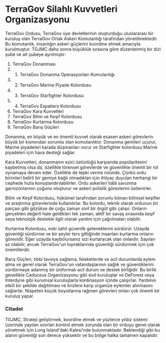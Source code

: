 # TerraGov Silahlı Kuvvetleri Organizasyonu 

TerraGov Ordusu, TerraGov üye devletlerinin oluşturduğu uluslararası bir kuruluş olan TerraGov Ortak Askeri Komutanlığı tarafından yönetilmektedir. Bu komutanlık, insanlığın askeri güçlerini koordine etmek amacıyla kurulmuştur. TGJMC daha sonra büyüklük sırasına göre düzenlenmiş bir dizi şube ve alt şubeye ayrılmıştır:

1. TerraGov Donanması
1. 1. TerraGov Donanma Operasyonları Komutanlığı
1. 2. TerraGov Marine Piyade Kolordusu
1. 3. TerraGov Starfighter Kolordusu
1. 4. TerraGov Espatiers Kolordusu
2. TerraGov Kara Kuvvetleri
3. TerraGov Bilim ve Keşif Kolordusu
4. TerraGov Kurtarma Kolordusu
5. TerraGov Barış Güçleri

Donanma, en büyük ve en önemli kuvvet olarak esasen askeri görevlerin büyük bir kısmından sorumlu olan komutanlıktır. Donanma gemileri uçurur, Marine piyadeleri karada düşmanları vurur ve Starfighter kolordusu Marine piyadeleri için hava desteği sağlar.

Kara Kuvvetleri, donanmanın ezici üstünlüğü karşısında popülaritesini kaybetmiş olsa da, özellikle törensel görevlerde ve güvenlikte önemli bir rol oynamaya devam eder. Özellikle de tepki verme rolünde. Çünkü ordu birimleri belirli bir gemiye bağlı olmadıkları için  ihtiyaç duyulan herhangi bir cephede hızla konuşlandırılabilirler. Ordu askerleri hâlâ savunma garnizonlarının çoğunu oluşturur ve askeri polislik görevlerini üstlenirler.

Bilim ve Keşif Kolordusu, hükümet tarafından zorunlu kılınan bilimsel keşifler ve araştırma görevlerinde kullanılırlar. Bu kolordu, teknik olarak ordunun bir parçası gibi gözükse de çoğu zaman sivil bir örgüt gibi çalışır. Onların gerçekten değerli hale geldikleri tek zaman, aktif bir savaş sırasında keşif veya teknolojik destekle ilgili olarak yardım için çağrılmaları olabilir.

Kurtarma Kolordusu, eski sahil güvenlik geleneklerini sürdürür. Uzayda güvenliği sürdürme ve bir şeyler ters gittiğinde insanları kurtarma onların görevidir. Eğer uzayda kaybolursanız sizi kurtaracak olan onlardır. Sayıları az olabilir, ancak TerraGov'un topraklarında güvenliği sürdürmek için çok önemlilerdir.

Barış Güçleri, tıbbi tavsiye sağlama, felaketlerde ve acil durumlarda eylem alma ve genel olarak TerraGov'un vatandaşlarının sağlık ve güvenliklerini sürdürmeye adanmış bir üniformalı acil durum ve destek birliğidir. Bu birlik genellikle Caduceus Organizasyonu gibi sivil kuruluşlar ve DeForest veya Interdyne gibi kurumsal kuruluşlarla kordinasyon içinde çalışırlar. Yardımın etkili bir şekilde dağıtılması ve krizlere karşı organize eylemler alınmasını sağlarlar. Nispeten küçük boyutlarına rağmen görevleri onları çok önemli bir kuruluş yapar.

### Citadel
TGJMC, Strateji geliştirmek, koordine etmek ve yüzlerce yıldız sistemi üzerinde yayılan sınırları kontrol etmek zorunda olan bir orduyu genel olarak yönetmek için Long Island'daki Kalesi'nde bulunmaktadır. Beklendiği gibi bu alanın güvenliği son derece yüksektir ve bu bölge halka tamamen kapalıdır.
